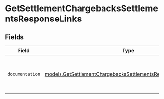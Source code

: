 # GetSettlementChargebacksSettlementsResponseLinks


## Fields

| Field                                                                                                                                    | Type                                                                                                                                     | Required                                                                                                                                 | Description                                                                                                                              |
| ---------------------------------------------------------------------------------------------------------------------------------------- | ---------------------------------------------------------------------------------------------------------------------------------------- | ---------------------------------------------------------------------------------------------------------------------------------------- | ---------------------------------------------------------------------------------------------------------------------------------------- |
| `documentation`                                                                                                                          | [models.GetSettlementChargebacksSettlementsResponseDocumentation](../models/getsettlementchargebackssettlementsresponsedocumentation.md) | :heavy_check_mark:                                                                                                                       | The URL to the generic Mollie API error handling guide.                                                                                  |